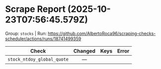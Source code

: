 # Scrape Report (2025-10-23T07:56:45.579Z)

Group: `stocks`  |  Run: https://github.com/AlbertoRoca96/scraping-checks-scheduler/actions/runs/18741499359

| Check | Changed | Keys | Error |
|---|:---:|:--|:--|
| `stock_ntdoy_global_quote` | — |  |  |
